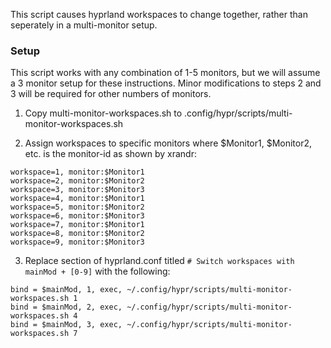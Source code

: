 This script causes hyprland workspaces to change together, rather than seperately in a multi-monitor setup.

### Setup
This script works with any combination of 1-5 monitors, but we will assume a 3 monitor setup for these instructions.
Minor modifications to steps 2 and 3 will be required for other numbers of monitors.

1) Copy multi-monitor-workspaces.sh to .config/hypr/scripts/multi-monitor-workspaces.sh

2) Assign workspaces to specific monitors where $Monitor1, $Monitor2, etc. is the monitor-id as shown by xrandr:
```
workspace=1, monitor:$Monitor1
workspace=2, monitor:$Monitor2
workspace=3, monitor:$Monitor3
workspace=4, monitor:$Monitor1
workspace=5, monitor:$Monitor2
workspace=6, monitor:$Monitor3
workspace=7, monitor:$Monitor1
workspace=8, monitor:$Monitor2
workspace=9, monitor:$Monitor3
```

3) Replace section of hyprland.conf titled `# Switch workspaces with mainMod + [0-9]` with the following:
```
bind = $mainMod, 1, exec, ~/.config/hypr/scripts/multi-monitor-workspaces.sh 1
bind = $mainMod, 2, exec, ~/.config/hypr/scripts/multi-monitor-workspaces.sh 4
bind = $mainMod, 3, exec, ~/.config/hypr/scripts/multi-monitor-workspaces.sh 7
```
